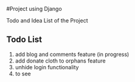 #Project using Django

Todo and Idea List of the Project


## Todo List
1. add blog and comments feature (in progress)
2. add donate cloth to orphans feature
3. unhide login functionality
4. to see 
